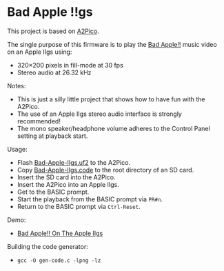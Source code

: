 # Bad Apple !!gs

This project is based on [A2Pico](https://github.com/oliverschmidt/a2pico).

The single purpose of this firmware is to play the [Bad Apple!!](https://en.wikipedia.org/wiki/Bad_Apple!!) music video on an Apple IIgs using:
* 320×200 pixels in fill-mode at 30 fps
* Stereo audio at 26.32 kHz

Notes:
* This is just a silly little project that shows how to have fun with the A2Pico.
* The use of an Apple IIgs stereo audio interface is strongly recommended!
* The mono speaker/headphone volume adheres to the Control Panel setting at playback start.

Usage:
* Flash [Bad-Apple-IIgs.uf2](https://github.com/oliverschmidt/bad-apple-iigs/releases/latest/download/Bad-Apple-IIgs.uf2) to the A2Pico.
* Copy [Bad-Apple-IIgs.code](https://github.com/oliverschmidt/bad-apple-iigs/releases/latest/download/Bad-Apple-IIgs.code) to the root directory of an SD card.
* Insert the SD card into the A2Pico.
* Insert the A2Pico into an Apple IIgs.
* Get to the BASIC prompt.
* Start the playback from the BASIC prompt via `PR#n`.
* Return to the BASIC prompt via `Ctrl-Reset`.

Demo:

* [Bad Apple!! On The Apple IIgs](https://youtu.be/CnemTrIuyy0)

Building the code generator:

* `gcc -O gen-code.c -lpng -lz`
